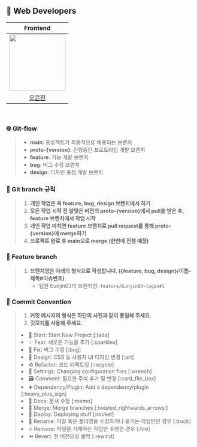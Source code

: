 ## 👥 Web Developers

<div align="center">

|                                Frontend                                |
| :--------------------------------------------------------------------: |
| <img style="width: 150px;" src="https://github.com/Eunjin03.png" /> |
|                [오은진](https://github.com/Eunjin03)                |

</div>

<br/>

### 🌐 Git-flow

> - **main**: 프로젝트가 최종적으로 배포되는 브랜치
> - **proto-{version}**: 진행중인 프로토타입 개발 브랜치
> - **feature**: 기능 개발 브랜치
> - **bug**: 버그 수정 브랜치
> - **design**: 디자인 중점 개발 브랜치
>   <br>

### 📌 Git branch 규칙

> 1. **개인 작업은 꼭 feature, bug, design 브랜치에서 하기**
> 2. **모든 작업 시작 전 알맞은 버전의 proto-{version}에서 pull을 받은 후, feature 브랜치에서 작업 시작**
> 3. **개인 작업 마치면 feature 브랜치로 pull request를 통해 proto-{version}에 merge하기**
> 4. **프로젝트 완료 후 main으로 merge (한번에 진행 예정)** <br>

### 📝 Feature branch

> 1. **브랜치명은 아래의 형식으로 작성합니다. ({feature, bug, design}/이름-제목#이슈번호)**
>    - 팀원 Eunjin03의 브랜치명: `feature/Eunjin03-login#1`

### 🎯 Commit Convention


> 1. **커밋 메시지의 형식은 하단의 사진과 같이 통일해 주세요.**
> 2. **깃모지를 사용해 주세요.**
>
> <li> 🎉 Start: Start New Project [:tada]
> <li> ✨ Feat: 새로운 기능을 추가 [:sparkles]
> <li> 🐛 Fix: 버그 수정 [:bug]
> <li> 🎨 Design: CSS 등 사용자 UI 디자인 변경 [:art]
> <li> ♻️ Refactor: 코드 리팩토링 [:recycle]
> <li> 🔧 Settings: Changing configuration files [:wrench]
> <li> 🗃️ Comment: 필요한 주석 추가 및 변경 [:card_file_box]
> <li> ➕ Dependency/Plugin: Add a dependency/plugin [:heavy_plus_sign]
> <li> 📝 Docs: 문서 수정 [:memo]
> <li> 🔀 Merge: Merge branches [:twisted_rightwards_arrows:]
> <li> 🚀 Deploy: Deploying stuff [:rocket]
> <li> 🚚 Rename: 파일 혹은 폴더명을 수정하거나 옮기는 작업만인 경우 [:truck]
> <li> 🔥 Remove: 파일을 삭제하는 작업만 수행한 경우 [:fire]
> <li> ⏪️ Revert: 전 버전으로 롤백 [:rewind]
